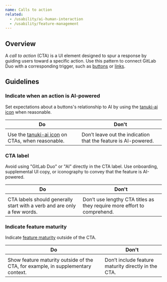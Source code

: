 ```yaml
---
name: Calls to action
related:
  - /usability/ai-human-interaction
  - /usability/feature-management
---
```


## Overview

A _call to action_ (CTA) is a UI element designed to spur a response by guiding users toward a specific action. Use this pattern to connect GitLab Duo with a corresponding trigger, such as [buttons](/components/button) or [links](/components/link).

## Guidelines

### Indicate when an action is AI-powered

Set expectations about a buttons's relationship to AI by using the [tanuki-ai icon](https://gitlab.com/gitlab-org/gitlab-svgs/blob/main/sprite_icons/tanuki-ai.svg) when reasonable.

| Do                                                                                                                                 | Don't                                                                                                    |
| ---------------------------------------------------------------------------------------------------------------------------------- | -------------------------------------------------------------------------------------------------------- |
| <figure-img alt="Default button with tanuki-ai icon" src="/img/ai-cta-with-icon.svg"></figure-img>                                 | <figure-img alt="Default button without tanuki-ai icon" src="/img/ai-cta-without-icon.svg"></figure-img> |
| Use the [tanuki-ai icon](https://gitlab.com/gitlab-org/gitlab-svgs/blob/main/sprite_icons/tanuki-ai.svg) on CTAs, when reasonable. | Don’t leave out the indication that the feature is AI-powered.                                           |

### CTA label

Avoid using "GitLab Duo" or "AI" directly in the CTA label. Use onboarding, supplemental UI copy, or iconography to convey that the feature is AI-powered.

| Do                                                                                          | Don't                                                                                          |
| ------------------------------------------------------------------------------------------- | ---------------------------------------------------------------------------------------------- |
| <figure-img alt="Button with concise UI copy" src="/img/ai-cta-with-icon.svg"></figure-img> | <figure-img alt="Button with overly long UI copy" src="/img/ai-cta-too-long.svg"></figure-img> |
| CTA labels should generally start with a verb and are only a few words.                     | Don’t use lengthy CTA titles as they require more effort to comprehend.                        |

### Indicate feature maturity

Indicate [feature maturity](/usability/feature-management#highlighting-feature-versions) outside of the CTA.

| Do                                                                                                                                                        | Don't                                                                                                     |
| --------------------------------------------------------------------------------------------------------------------------------------------------------- | --------------------------------------------------------------------------------------------------------- |
| <figure-img alt="Feature maturity is indicated outside of the CTA with a Beta badge embedded in UI copy" src="/img/do-feature-maturity.svg"></figure-img> | <figure-img alt="An AI button containing a Beta badge" src="/img/dont-feature-maturity.svg"></figure-img> |
| Show feature maturity outside of the CTA, for example, in supplementary context.                                                                          | Don’t include feature maturity directly in the CTA.                                                       |
